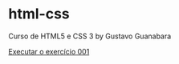 # html-css
 Curso de HTML5 e CSS 3 by Gustavo Guanabara

<a href="https://github.com/gillaercio/html-css/tree/main/exercicios/ex001/index.html" target="_blank">Executar o exercício 001</a>